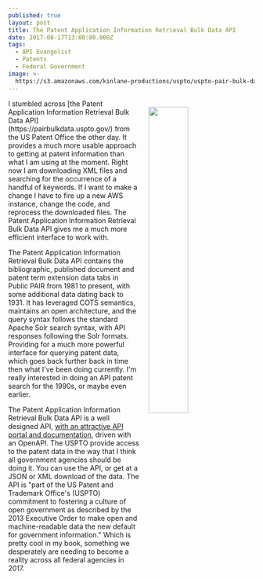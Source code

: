 ```yaml
---
published: true
layout: post
title: The Patent Application Information Retrieval Bulk Data API
date: 2017-08-17T13:00:00.000Z
tags:
  - API Evangelist
  - Patents
  - Federal Government
image: >-
  https://s3.amazonaws.com/kinlane-productions/uspto/uspto-pair-bulk-data-api.png
---
```

<p><img src="https://s3.amazonaws.com/kinlane-productions/uspto/uspto-pair-bulk-data-api.png" align="right" width="40%" style="padding: 15px;" /></p>I stumbled across [the Patent Application Information Retrieval Bulk Data API](https://pairbulkdata.uspto.gov/) from the US Patent Office the other day. It provides a much more usable approach to getting at patent information than what I am using at the moment. Right now I am downloading XML files and searching for the occurrence of a handful of keywords. If I want to make a change I have to fire up a new AWS instance, change the code, and reprocess the downloaded files. The Patent Application Information Retrieval Bulk Data API gives me a much more efficient interface to work with.

The Patent Application Information Retrieval Bulk Data API contains the bibliographic, published document and patent term extension data tabs in Public PAIR from 1981 to present, with some additional data dating back to 1931. It has leveraged COTS semantics, maintains an open architecture, and the query syntax follows the standard Apache Solr search syntax, with API responses following the Solr formats. Providing for a much more powerful interface for querying patent data, which goes back further back in time then what I've been doing currently. I'm really interested in doing an API patent search for the 1990s, or maybe even earlier.

The Patent Application Information Retrieval Bulk Data API is a well designed API, [with an attractive API portal and documentation](https://pairbulkdata.uspto.gov/swagger/index.html), driven with an OpenAPI. The USPTO provide access to the patent data in the way that I think all government agencies should be doing it. You can use the API, or get at a JSON or XML download of the data. The API is "part of the US Patent and Trademark Office's (USPTO) commitment to fostering a culture of open government as described by the 2013 Executive Order to make open and machine-readable data the new default for government information." Which is pretty cool in my book, something we desperately are needing to become a reality across all federal agencies in 2017.
